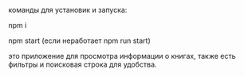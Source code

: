 команды для установик и запуска:

npm i

npm start (если неработает npm run start)

это приложение для просмотра информации о книгах, также есть фильтры и поисковая строка для удобства. 
